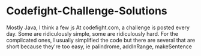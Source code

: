 # Codefight-Challenge-Solutions    
Mostly Java, I think a few js
At codefight.com, a challenge is posted every day. Some are ridiculously simple, some are ridiculously hard. For the complicated ones, I usually simplified the code but there are several that are short because they're too easy, ie palindrome, addInRange, makeSentence
